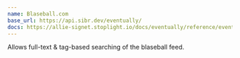 ```yaml
---
name: Blaseball.com
base_url: https://api.sibr.dev/eventually/
docs: https://allie-signet.stoplight.io/docs/eventually/reference/eventually-api.v1.yaml
---
```

Allows full-text & tag-based searching of the blaseball feed.
